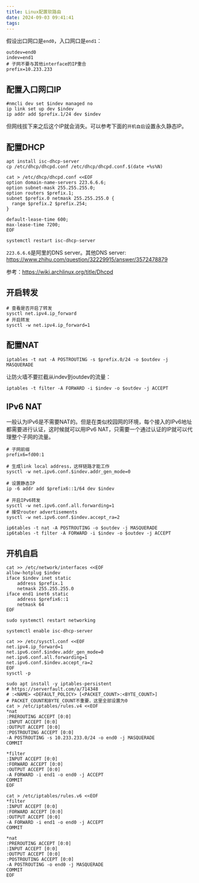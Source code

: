 ```yaml
---
title: Linux配置软路由
date: 2024-09-03 09:41:41
tags:
---
```


假设出口网口是`end0`，入口网口是`end1`：

```shell
outdev=end0
indev=end1
# 子网不要与其他interface的IP重合
prefix=10.233.233
```

## 配置入口网口IP

```shell
#nmcli dev set $indev managed no
ip link set up dev $indev
ip addr add $prefix.1/24 dev $indev
```

但网线拔下来之后这个IP就会消失。可以参考下面的`开机自启`设置永久静态IP。

## 配置DHCP

```shell
apt install isc-dhcp-server
cp /etc/dhcp/dhcpd.conf /etc/dhcp/dhcpd.conf.$(date +%s%N)

cat > /etc/dhcp/dhcpd.conf <<EOF
option domain-name-servers 223.6.6.6;
option subnet-mask 255.255.255.0;
option routers $prefix.1;
subnet $prefix.0 netmask 255.255.255.0 {
  range $prefix.2 $prefix.254;
}

default-lease-time 600;
max-lease-time 7200;
EOF

systemctl restart isc-dhcp-server
```

`223.6.6.6`是阿里的DNS server。其他DNS server: <https://www.zhihu.com/question/32229915/answer/3572478879>

参考：<https://wiki.archlinux.org/title/Dhcpd>

## 开启转发

```shell
# 查看是否开启了转发
sysctl net.ipv4.ip_forward
# 开启转发
sysctl -w net.ipv4.ip_forward=1
```

## 配置NAT

```shell
iptables -t nat -A POSTROUTING -s $prefix.0/24 -o $outdev -j MASQUERADE
```

让防火墙不要拦截从indev到outdev的流量：

```shell
iptables -t filter -A FORWARD -i $indev -o $outdev -j ACCEPT
```

## IPv6 NAT

一般认为IPv6是不需要NAT的。但是在类似校园网的环境，每个接入的IPv6地址都需要进行认证，这时候就可以用IPv6 NAT，只需要一个通过认证的IP就可以代理整个子网的流量。

```shell
# 子网前缀
prefix6=fd00:1
```

```shell
# 生成link local address，这样链路才能工作
sysctl -w net.ipv6.conf.$indev.addr_gen_mode=0

# 设置静态IP
ip -6 addr add $prefix6::1/64 dev $indev

# 开启IPv6转发
sysctl -w net.ipv6.conf.all.forwarding=1
# 接受router advertisements
sysctl -w net.ipv6.conf.$indev.accept_ra=2

ip6tables -t nat -A POSTROUTING -o $outdev -j MASQUERADE
ip6tables -t filter -A FORWARD -i $indev -o $outdev -j ACCEPT
```

## 开机自启

```shell
cat >> /etc/network/interfaces <<EOF
allow-hotplug $indev
iface $indev inet static
	address $prefix.1
	netmask 255.255.255.0
iface end1 inet6 static
	address $prefix6::1
	netmask 64
EOF

sudo systemctl restart networking

systemctl enable isc-dhcp-server

cat >> /etc/sysctl.conf <<EOF
net.ipv4.ip_forward=1
net.ipv6.conf.$indev.addr_gen_mode=0
net.ipv6.conf.all.forwarding=1
net.ipv6.conf.$indev.accept_ra=2
EOF
sysctl -p

sudo apt install -y iptables-persistent
# https://serverfault.com/a/714348
# :<NAME> <DEFAULT_POLICY> [<PACKET_COUNT>:<BYTE_COUNT>]
# PACKET_COUNT和BYTE_COUNT不重要，这里全部设置为0
cat > /etc/iptables/rules.v4 <<EOF
*nat
:PREROUTING ACCEPT [0:0]
:INPUT ACCEPT [0:0]
:OUTPUT ACCEPT [0:0]
:POSTROUTING ACCEPT [0:0]
-A POSTROUTING -s 10.233.233.0/24 -o end0 -j MASQUERADE
COMMIT

*filter
:INPUT ACCEPT [0:0]
:FORWARD ACCEPT [0:0]
:OUTPUT ACCEPT [0:0]
-A FORWARD -i end1 -o end0 -j ACCEPT
COMMIT
EOF

cat > /etc/iptables/rules.v6 <<EOF
*filter
:INPUT ACCEPT [0:0]
:FORWARD ACCEPT [0:0]
:OUTPUT ACCEPT [0:0]
-A FORWARD -i end1 -o end0 -j ACCEPT
COMMIT

*nat
:PREROUTING ACCEPT [0:0]
:INPUT ACCEPT [0:0]
:OUTPUT ACCEPT [0:0]
:POSTROUTING ACCEPT [0:0]
-A POSTROUTING -o end0 -j MASQUERADE
COMMIT
EOF
```
